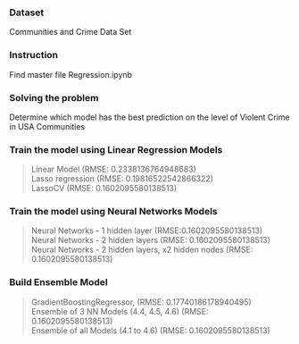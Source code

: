 ### Dataset
Communities and Crime Data Set<br />

### Instruction
Find master file Regression.ipynb<br />

### Solving the problem
Determine which model has the best prediction on the level of Violent Crime in USA Communities<br />

### Train the model using Linear Regression Models
> Linear Model (RMSE: 0.2338136764948683)<br />
> Lasso regression (RMSE: 0.19816522542866322)<br />
> LassoCV (RMSE: 0.1602095580138513)<br />

### Train the model using Neural Networks Models
> Neural Networks - 1 hidden layer (RMSE:0.1602095580138513)<br />
> Neural Networks - 2 hidden layers (RMSE: 0.1602095580138513)<br />
> Neural Networks - 2 hidden layers, x2 hidden nodes (RMSE: 0.1602095580138513)<br />

### Build Ensemble Model
> GradientBoostingRegressor, (RMSE: 0.17740186178940495)<br />
> Ensemble of 3 NN Models (4.4, 4.5, 4.6) (RMSE: 0.1602095580138513)<br />
> Ensemble of all Models (4.1 to 4.6) (RMSE: 0.1602095580138513)<br />
